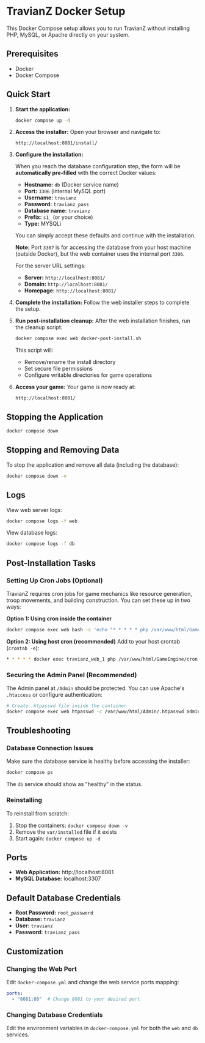 # TravianZ Docker Setup

This Docker Compose setup allows you to run TravianZ without installing PHP, MySQL, or Apache directly on your system.

## Prerequisites

- Docker
- Docker Compose

## Quick Start

1. **Start the application:**
   ```bash
   docker compose up -d
   ```

2. **Access the installer:**
   Open your browser and navigate to:
   ```
   http://localhost:8081/install/
   ```

3. **Configure the installation:**

   When you reach the database configuration step, the form will be **automatically pre-filled** with the correct Docker values:
   - **Hostname:** `db` (Docker service name)
   - **Port:** `3306` (internal MySQL port)
   - **Username:** `travianz`
   - **Password:** `travianz_pass`
   - **Database name:** `travianz`
   - **Prefix:** `s1_` (or your choice)
   - **Type:** MYSQLi

   You can simply accept these defaults and continue with the installation.

   **Note:** Port `3307` is for accessing the database from your host machine (outside Docker), but the web container uses the internal port `3306`.

   For the server URL settings:
   - **Server:** `http://localhost:8081/`
   - **Domain:** `http://localhost:8081/`
   - **Homepage:** `http://localhost:8081/`

4. **Complete the installation:**
   Follow the web installer steps to complete the setup.

5. **Run post-installation cleanup:**
   After the web installation finishes, run the cleanup script:
   ```bash
   docker compose exec web docker-post-install.sh
   ```

   This script will:
   - Remove/rename the install directory
   - Set secure file permissions
   - Configure writable directories for game operations

6. **Access your game:**
   Your game is now ready at:
   ```
   http://localhost:8081/
   ```

## Stopping the Application

```bash
docker compose down
```

## Stopping and Removing Data

To stop the application and remove all data (including the database):
```bash
docker compose down -v
```

## Logs

View web server logs:
```bash
docker compose logs -f web
```

View database logs:
```bash
docker compose logs -f db
```

## Post-Installation Tasks

### Setting Up Cron Jobs (Optional)

TravianZ requires cron jobs for game mechanics like resource generation, troop movements, and building construction. You can set these up in two ways:

**Option 1: Using cron inside the container**
```bash
docker compose exec web bash -c 'echo "* * * * * php /var/www/html/GameEngine/cron.php" | crontab -'
```

**Option 2: Using host cron (recommended)**
Add to your host crontab (`crontab -e`):
```bash
* * * * * docker exec travianz_web_1 php /var/www/html/GameEngine/cron.php
```

### Securing the Admin Panel (Recommended)

The Admin panel at `/Admin` should be protected. You can use Apache's `.htaccess` or configure authentication:

```bash
# Create .htpasswd file inside the container
docker compose exec web htpasswd -c /var/www/html/Admin/.htpasswd admin
```

## Troubleshooting

### Database Connection Issues
Make sure the database service is healthy before accessing the installer:
```bash
docker compose ps
```

The `db` service should show as "healthy" in the status.

### Reinstalling
To reinstall from scratch:
1. Stop the containers: `docker compose down -v`
2. Remove the `var/installed` file if it exists
3. Start again: `docker compose up -d`

## Ports

- **Web Application:** http://localhost:8081
- **MySQL Database:** localhost:3307

## Default Database Credentials

- **Root Password:** `root_password`
- **Database:** `travianz`
- **User:** `travianz`
- **Password:** `travianz_pass`

## Customization

### Changing the Web Port
Edit `docker-compose.yml` and change the web service ports mapping:
```yaml
ports:
  - "8081:80"  # Change 8081 to your desired port
```

### Changing Database Credentials
Edit the environment variables in `docker-compose.yml` for both the `web` and `db` services.
